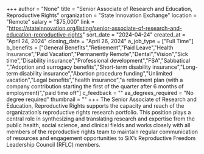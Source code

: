 +++
author = "None"
title = "Senior Associate of Research and Education, Reproductive Rights"
organization = "State Innovation Exchange"
location = "Remote"
salary = "$75,000"
link = "https://stateinnovation.org/listing/senior-associate-of-research-and-education-reproductive-rights"
sort_date = "2024-04-24"
created_at = "April 24, 2024"
closing_date = "April 26, 2024"
a_job_type = ["Full Time"]
b_benefits = ["General Benefits","Retirement","Paid Leave","Health Insurance","Paid Vacation","Permanently Remote","Dental","Vision","Sick time","Disability insurance","Professional development","FSA","Sabbatical ","Adoption and surrogacy benefits","Short-term disability insurance","Long-term disability insurance","Abortion procedure funding","Unlimited vacation","Legal benefits","health insurance","a retirement plan (with a company contribution starting the first of the quarter after 6 months of employment)","paid time off"]
c_feedback = ""
aa_degrees_required = "No degree required"
thumbnail = ""
+++
The Senior Associate of  Research and Education, Reproductive Rights supports the capacity and reach of the organization’s reproductive rights research portfolio. This position plays a central role in synthesizing and translating research and expertise from the public health, social science, and clinical fields and works closely with all members of the reproductive rights team to maintain regular communication of resources and engagement opportunities to SiX’s Reproductive Freedom Leadership Council (RFLC) members. 